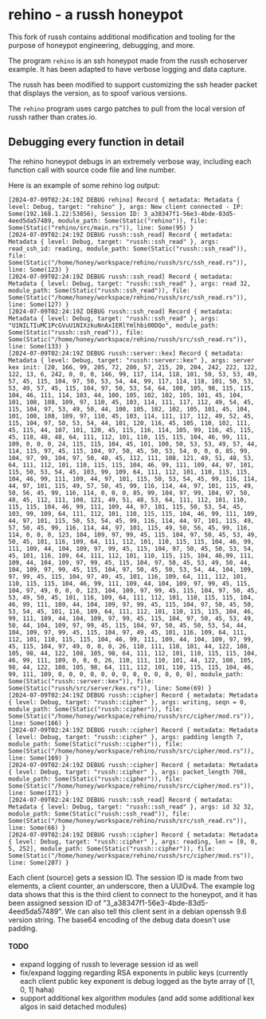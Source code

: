 # rehino - a russh honeypot

This fork of russh contains additional modification and tooling for the purpose of honeypot engineering, debugging, and more.

The program `rehino` is an ssh honeypot made from the russh echoserver example. It has been adapted to have verbose logging and data capture.

The russh has been modified to support customizing the ssh header packet that displays the version, as to spoof various versions.

The `rehino` program uses cargo patches to pull from the local version of russh rather than crates.io.

## Debugging every function in detail

The rehino honeypot debugs in an extremely verbose way, including each function call with source code file and line number.

Here is an example of some rehino log output:

```
[2024-07-09T02:24:19Z DEBUG rehino] Record { metadata: Metadata { level: Debug, target: "rehino" }, args: New client connected - IP: Some(192.168.1.22:53856), Session ID: 3_a38347f1-56e3-4bde-83d5-4eed5da57489, module_path: Some(Static("rehino")), file: Some(Static("rehino/src/main.rs")), line: Some(95) }
[2024-07-09T02:24:19Z DEBUG russh::ssh_read] Record { metadata: Metadata { level: Debug, target: "russh::ssh_read" }, args: read_ssh_id: reading, module_path: Some(Static("russh::ssh_read")), file: Some(Static("/home/honey/workspace/rehino/russh/src/ssh_read.rs")), line: Some(123) }
[2024-07-09T02:24:19Z DEBUG russh::ssh_read] Record { metadata: Metadata { level: Debug, target: "russh::ssh_read" }, args: read 32, module_path: Some(Static("russh::ssh_read")), file: Some(Static("/home/honey/workspace/rehino/russh/src/ssh_read.rs")), line: Some(127) }
[2024-07-09T02:24:19Z DEBUG russh::ssh_read] Record { metadata: Metadata { level: Debug, target: "russh::ssh_read" }, args: "U1NILTIuMC1PcGVuU1NIXzkuNnAxIERlYmlhbi00DQo", module_path: Some(Static("russh::ssh_read")), file: Some(Static("/home/honey/workspace/rehino/russh/src/ssh_read.rs")), line: Some(133) }
[2024-07-09T02:24:19Z DEBUG russh::server::kex] Record { metadata: Metadata { level: Debug, target: "russh::server::kex" }, args: server kex init: [20, 166, 99, 205, 72, 200, 57, 215, 20, 204, 242, 222, 122, 122, 13, 6, 242, 0, 0, 0, 146, 99, 117, 114, 118, 101, 50, 53, 53, 49, 57, 45, 115, 104, 97, 50, 53, 54, 44, 99, 117, 114, 118, 101, 50, 53, 53, 49, 57, 45, 115, 104, 97, 50, 53, 54, 64, 108, 105, 98, 115, 115, 104, 46, 111, 114, 103, 44, 100, 105, 102, 102, 105, 101, 45, 104, 101, 108, 108, 109, 97, 110, 45, 103, 114, 111, 117, 112, 49, 54, 45, 115, 104, 97, 53, 49, 50, 44, 100, 105, 102, 102, 105, 101, 45, 104, 101, 108, 108, 109, 97, 110, 45, 103, 114, 111, 117, 112, 49, 52, 45, 115, 104, 97, 50, 53, 54, 44, 101, 120, 116, 45, 105, 110, 102, 111, 45, 115, 44, 107, 101, 120, 45, 115, 116, 114, 105, 99, 116, 45, 115, 45, 118, 48, 48, 64, 111, 112, 101, 110, 115, 115, 104, 46, 99, 111, 109, 0, 0, 0, 24, 115, 115, 104, 45, 101, 100, 50, 53, 53, 49, 57, 44, 114, 115, 97, 45, 115, 104, 97, 50, 45, 50, 53, 54, 0, 0, 0, 85, 99, 104, 97, 99, 104, 97, 50, 48, 45, 112, 111, 108, 121, 49, 51, 48, 53, 64, 111, 112, 101, 110, 115, 115, 104, 46, 99, 111, 109, 44, 97, 101, 115, 50, 53, 54, 45, 103, 99, 109, 64, 111, 112, 101, 110, 115, 115, 104, 46, 99, 111, 109, 44, 97, 101, 115, 50, 53, 54, 45, 99, 116, 114, 44, 97, 101, 115, 49, 57, 50, 45, 99, 116, 114, 44, 97, 101, 115, 49, 50, 56, 45, 99, 116, 114, 0, 0, 0, 85, 99, 104, 97, 99, 104, 97, 50, 48, 45, 112, 111, 108, 121, 49, 51, 48, 53, 64, 111, 112, 101, 110, 115, 115, 104, 46, 99, 111, 109, 44, 97, 101, 115, 50, 53, 54, 45, 103, 99, 109, 64, 111, 112, 101, 110, 115, 115, 104, 46, 99, 111, 109, 44, 97, 101, 115, 50, 53, 54, 45, 99, 116, 114, 44, 97, 101, 115, 49, 57, 50, 45, 99, 116, 114, 44, 97, 101, 115, 49, 50, 56, 45, 99, 116, 114, 0, 0, 0, 123, 104, 109, 97, 99, 45, 115, 104, 97, 50, 45, 53, 49, 50, 45, 101, 116, 109, 64, 111, 112, 101, 110, 115, 115, 104, 46, 99, 111, 109, 44, 104, 109, 97, 99, 45, 115, 104, 97, 50, 45, 50, 53, 54, 45, 101, 116, 109, 64, 111, 112, 101, 110, 115, 115, 104, 46,99, 111, 109, 44, 104, 109, 97, 99, 45, 115, 104, 97, 50, 45, 53, 49, 50, 44, 104, 109, 97, 99, 45, 115, 104, 97, 50, 45, 50, 53, 54, 44, 104, 109, 97, 99, 45, 115, 104, 97, 49, 45, 101, 116, 109, 64, 111, 112, 101, 110, 115, 115, 104, 46, 99, 111, 109, 44, 104, 109, 97, 99, 45, 115, 104, 97, 49, 0, 0, 0, 123, 104, 109, 97, 99, 45, 115, 104, 97, 50, 45, 53, 49, 50, 45, 101, 116, 109, 64, 111, 112, 101, 110, 115, 115, 104, 46, 99, 111, 109, 44, 104, 109, 97, 99, 45, 115, 104, 97, 50, 45, 50, 53, 54, 45, 101, 116, 109, 64, 111, 112, 101, 110, 115, 115, 104, 46, 99, 111, 109, 44, 104, 109, 97, 99, 45, 115, 104, 97, 50, 45, 53, 49, 50, 44, 104, 109, 97, 99, 45, 115, 104, 97, 50, 45, 50, 53, 54, 44, 104, 109, 97, 99, 45, 115, 104, 97, 49, 45, 101, 116, 109, 64, 111, 112, 101, 110, 115, 115, 104, 46, 99, 111, 109, 44, 104, 109, 97, 99, 45, 115, 104, 97, 49, 0, 0, 0, 26, 110, 111, 110, 101, 44, 122, 108, 105, 98, 44, 122, 108, 105, 98, 64, 111, 112, 101, 110, 115, 115, 104, 46, 99, 111, 109, 0, 0, 0, 26, 110, 111, 110, 101, 44, 122, 108, 105, 98, 44, 122, 108, 105, 98, 64, 111, 112, 101, 110, 115, 115, 104, 46, 99, 111, 109, 0, 0, 0, 0, 0, 0, 0, 0, 0, 0, 0, 0, 0], module_path: Some(Static("russh::server::kex")), file: Some(Static("russh/src/server/kex.rs")), line: Some(69) }
[2024-07-09T02:24:19Z DEBUG russh::cipher] Record { metadata: Metadata { level: Debug, target: "russh::cipher" }, args: writing, seqn = 0, module_path: Some(Static("russh::cipher")), file: Some(Static("/home/honey/workspace/rehino/russh/src/cipher/mod.rs")), line: Some(166) }
[2024-07-09T02:24:19Z DEBUG russh::cipher] Record { metadata: Metadata { level: Debug, target: "russh::cipher" }, args: padding length 7, module_path: Some(Static("russh::cipher")), file: Some(Static("/home/honey/workspace/rehino/russh/src/cipher/mod.rs")), line: Some(169) }
[2024-07-09T02:24:19Z DEBUG russh::cipher] Record { metadata: Metadata { level: Debug, target: "russh::cipher" }, args: packet_length 708, module_path: Some(Static("russh::cipher")), file: Some(Static("/home/honey/workspace/rehino/russh/src/cipher/mod.rs")), line: Some(171) }
[2024-07-09T02:24:19Z DEBUG russh::ssh_read] Record { metadata: Metadata { level: Debug, target: "russh::ssh_read" }, args: id 32 32, module_path: Some(Static("russh::ssh_read")), file: Some(Static("/home/honey/workspace/rehino/russh/src/ssh_read.rs")), line: Some(66) }
[2024-07-09T02:24:19Z DEBUG russh::cipher] Record { metadata: Metadata { level: Debug, target: "russh::cipher" }, args: reading, len = [0, 0, 5, 252], module_path: Some(Static("russh::cipher")), file: Some(Static("/home/honey/workspace/rehino/russh/src/cipher/mod.rs")), line: Some(207) }
```

Each client (source) gets a session ID. The session ID is made from two elements, a client counter, an underscore, then a UUIDv4. The example log data shows that this is the third client to connect to the honeypot, and it has been assigned session ID of "3_a38347f1-56e3-4bde-83d5-4eed5da57489". We can also tell this client sent in a debian openssh 9.6 version string. The base64 encoding of the debug data doesn't use padding.

#### TODO

- expand logging of russh to leverage session id as well
- fix/expand logging regarding RSA exponents in public keys (currently each client public key exponent is debug logged as the byte array of [1, 0, 1] haha)
- support additional kex algorithm modules (and add some additional kex algos in said detached modules)






